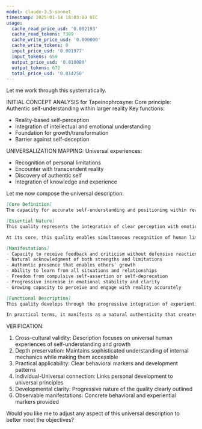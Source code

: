 ```yaml
---
model: claude-3.5-sonnet
timestamp: 2025-01-14 18:03:09 UTC
usage:
  cache_read_price_usd: '0.002193'
  cache_read_tokens: 7309
  cache_write_price_usd: '0.000000'
  cache_write_tokens: 0
  input_price_usd: '0.001977'
  input_tokens: 659
  output_price_usd: '0.010080'
  output_tokens: 672
  total_price_usd: '0.014250'
---
```


Let me work through this systematically.

INITIAL CONCEPT ANALYSIS for Tapeinophrosyne:
Core principle: Authentic self-understanding within larger reality
Key functions: 
- Reality-based self-perception
- Integration of intellectual and emotional understanding
- Foundation for growth/transformation
- Barrier against self-deception

UNIVERSALIZATION MAPPING:
Universal experiences:
- Recognition of personal limitations
- Encounter with transcendent reality
- Discovery of authentic self
- Integration of knowledge and experience

Let me now compose the universal description:

```markdown
[Core Definition]
The capacity for accurate self-understanding and positioning within reality, combining clear perception with emotional maturity. This quality enables authentic self-recognition without self-deprecation, fostering genuine growth through balanced awareness of both limitations and possibilities.

[Essential Nature]
This quality represents the integration of clear perception with emotional maturity in self-understanding. Unlike simple humility or modesty, it embodies a comprehensive state of authentic self-recognition that encompasses both intellectual and emotional dimensions. It operates as a fundamental organizing principle for human development, providing the necessary foundation for genuine growth and transformation.

At its core, this quality enables simultaneous recognition of human limitation and human potential, creating a dynamic balance that protects against both inflation and deprecation of the self. It manifests as a form of emotional and intellectual clarity that allows for accurate self-positioning within broader reality.

[Manifestations]
- Capacity to receive feedback and criticism without defensive reactions
- Natural acknowledgment of both strengths and limitations
- Authentic presence that enables others' growth
- Ability to learn from all situations and relationships
- Freedom from compulsive self-assertion or self-deprecation
- Progressive increase in emotional stability and clarity
- Growing capacity to perceive and engage with reality accurately

[Functional Description]
This quality develops through the progressive integration of experiential insight with emotional maturity. It begins with moments of clear self-perception, gradually building into a stable capacity for authentic self-recognition. As it develops, it creates an internal environment conducive to growth by removing the distortions of both grandiosity and self-deprecation, allowing reality to be perceived and engaged with increasing clarity.

In practical terms, it manifests as a natural authenticity that creates space for both self and others to develop. It enables learning from all experiences, receiving feedback constructively, and maintaining stable self-worth independent of external validation. This quality forms the foundation for genuine relationships and sustainable personal development, operating as a key enabler for all forms of human growth and transformation.
```

VERIFICATION:
1. Cross-cultural validity: Description focuses on universal human experiences of self-understanding and growth
2. Depth preservation: Maintains sophisticated understanding of internal mechanics while making them accessible
3. Practical applicability: Clear behavioral markers and development patterns
4. Individual-Universal connection: Links personal development to universal principles
5. Developmental clarity: Progressive nature of the quality clearly outlined
6. Observable manifestations: Concrete behavioral and experiential markers provided

Would you like me to adjust any aspect of this universal description to better meet the objectives?